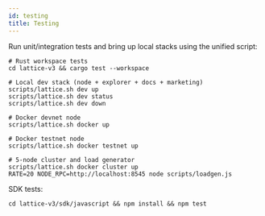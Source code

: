 ```yaml
---
id: testing
title: Testing
---
```


Run unit/integration tests and bring up local stacks using the unified script:

```
# Rust workspace tests
cd lattice-v3 && cargo test --workspace

# Local dev stack (node + explorer + docs + marketing)
scripts/lattice.sh dev up
scripts/lattice.sh dev status
scripts/lattice.sh dev down

# Docker devnet node
scripts/lattice.sh docker up

# Docker testnet node
scripts/lattice.sh docker testnet up

# 5-node cluster and load generator
scripts/lattice.sh docker cluster up
RATE=20 NODE_RPC=http://localhost:8545 node scripts/loadgen.js
```

SDK tests:
```
cd lattice-v3/sdk/javascript && npm install && npm test
```
